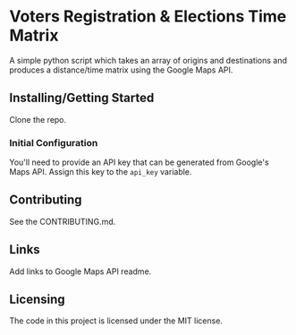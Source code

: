 # Voters Registration & Elections Time Matrix

A simple python script which takes an array of origins and destinations and 
produces a distance/time matrix using the Google Maps API.

## Installing/Getting Started

Clone the repo.

### Initial Configuration

You'll need to provide an API key that can be generated from Google's Maps API.
Assign this key to the `api_key` variable.

## Contributing

See the CONTRIBUTING.md.

## Links
Add links to Google Maps API readme.

## Licensing

The code in this project is licensed under the MIT license.

